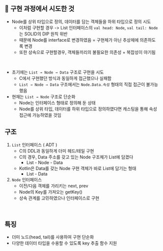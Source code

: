 ## 🧪 구현 과정에서 시도한 것
- Node를 상위 타입으로 정의, 데이터를 담는 객체들을 하위 타입으로 정의 시도
    - 이처럼 구현할 경우 -> List 인터페이스의 `val head: Node`, `val tail: Node`는 SOLID의 DIP 원칙 위반
    - 때문에 Node를 interface로 변경하였음 = 구현체가 아닌 추상체에 의존하도록 변경
    - 또한 상속으로 구현할경우, 객체들끼리의 불필요한 의존성 + 복잡성이 야기됨

<br>

- 초기에는 `List → Node → Data` 구조로 구현을 시도
    - C에서 구현했던 방식과 동일하게 접근했으나 실패함
    - `List → Node → Data` 구조에서는 `Node.Data.속성` 형태의 직접 접근이 불가능했음
- 현재는 `List → Node` 구조로 단순화
    - Node는 인터페이스 형태로 정의해 둔 상태   
    - Node를 상위 타입, 데이터를 하위 타입으로 정의하였다면 캐스팅을 통해 속성 접근에 가능하였을 것임


## 구조
1. `List` 인터페이스 ( ADT )
    - C의 DDL과 동일하게 더미 헤드/테일 구현
    - C의 경우, Data 주소를 갖고 있는 Node 구조체가 List에 담겼다
       - List - Node - Data
    - Kotlin은 Data를 갖는 Node 구현 객체가 바로 List에 담기는 형태
       - List - Data   
2. `Node` 인터페이스
    - 이전/다음 객체를 가리키는 next, prev
    - Node의 Key를 가져오는 getKey()
    - 상속 관계를 고민하였으나 인터페이스로 구현

<br>

## 특징
  - 더미 노드(head, tail)를 사용하여 구현 단순화
  - 다양한 데이터 타입을 수용할 수 있도록 key 추출 함수 지원
